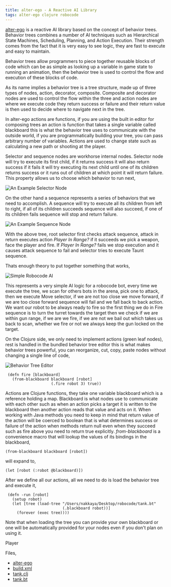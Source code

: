 ```yaml
---
title: alter-ego - A Reactive AI Library
tags: alter-ego clojure robocode
---
```


[alter-ego](/alter-ego.html) is a reactive AI library based on the
concept of behavior trees. Behavior trees combines a number of AI
techniques such as Hierarchical State Machines, Scheduling, Planning,
and Action Execution. Their strength comes from the fact that it is very
easy to see logic, they are fast to execute and easy to maintain.

Behavior trees allow programmers to piece together reusable blocks of
code which can be as simple as looking up a variable in game state to
running an animation, then the behavior tree is used to control the flow
and execution of these blocks of code.

As its name implies a behavior tree is a tree structure, made up of
three types of nodes, action, decorator, composite. Composite and
decorator nodes are used to control the flow within the three and action
nodes are where we execute code they return success or failure and their
return value is then used to decide where to navigate next in the tree.

In alter-ego actions are functions, if you are using the built in editor
for composing trees an action is function that takes a single variable
called blackboard this is what the behavior tree uses to communicate
with the outside world, if you are programmatically building your tree, you
can pass arbitrary number of variables. Actions are used to change state such
as calculating a new path or shooting at the player.

Selector and sequence nodes are workhorse internal nodes. Selector node
will try to execute its first child, if it returns success it will also
return success if it fails it will try executing its next child until
one of its children returns success or it runs out of children at which
point it will return failure. This property allows us to choose which
behavior to run next,

![An Example Selector Node](/images/post/selector.png)

On the other hand a sequence represents a series of behaviors that we
need to accomplish. A sequence will try to execute all its children from
left to right, if all of its children succeeds sequence will also
succeed, if one of its children fails sequence will stop and return
failure.

![An Example Sequence Node](/images/post/sequence.png)

With the above tree, root selector first checks attack sequence,
attack in return executes action *Player In Range?* if it succeeds we
pick a weapon, face the player and fire. If *Player In Range?* fails we
stop execution and it causes attack sequence to fail and selector tries
to execute Taunt sequence.

Thats enough theory to put together something that works, 

![Simple Robocode AI](/images/post/robocode.png)

This represents a very simple AI logic for a robocode bot, every time we
execute the tree, we scan for others bots in the arena, pick one to
attack, then we execute Move selector, if we are not too close we
move forward, if we are too close forward sequence will fail and we fall
back to  back action. We want our robot to be always ready to fire so
the first thing we do in Fire sequence is to turn the turret towards the
target then we check if we are within gun range, if we are we fire, if
we are not we bail out which takes us back to scan, whether we fire or
not we always keep the gun locked on the target.

On the Clojure side, we only need to implement actions (green leaf
nodes), rest is handled in the bundled behavior tree editor this is what
makes behavior trees powerful, you can reorganize, cut, copy, paste
nodes without changing a single line of code,

![Behavior Tree Editor](/images/post/editor.png)

     (defn fire [blackboard]
       (from-blackboard blackboard [robot]
                        (.fire robot 3) true))

Actions are Clojure functions, they take one variable blackboard which
is a reference holding a map. Blackboard is what nodes use to
communicate with each other such as when an action picks a target it is
written to the blackboard then another action reads that value and acts
on it. When working with Java methods you need to keep in mind that
return value of the action will be coerced to boolean that is what
determines success or failure of the action when methods return null
even when they succeed such as fire above you need to return true
explicitly. *from-blackboard* is a convenience macro that will lookup
the values of its bindings in the blackboard,

    (from-blackboard blackboard [robot])

will expand to,

    (let [robot (:robot @blackboard)])

After we define all our actions, all we need to do is load the behavior
tree and execute it,

     (defn -run [robot]
       (setup robot)
       (let [tree (load-tree "/Users/nakkaya/Desktop/robocode/tank.bt" 
                             (.blackboard robot))]
         (forever (exec tree))))

Note that when loading the tree you can provide your own blackboard or
one will be automatically provided for your nodes even if you don't plan
on using it.

<p id='preview'>Player</p>
<script type='text/javascript' src='/swfobject.js'></script>
<script type='text/javascript'>
	var s1 = new SWFObject('/player.swf','player','650','406','9');
	s1.addParam('allowfullscreen','true');
	s1.addParam('allowscriptaccess','always');
	s1.addParam('flashvars','file=/video/alter-ego-robocode-1.mp4');
	s1.write('preview');
</script>

Files,

 - [alter-ego](/alter-ego.html)
 - [build.xml](/code/clojure/alter-ego-demo-robocode/build.xml)
 - [tank.clj](/code/clojure/alter-ego-demo-robocode/tank.clj)
 - [tank.bt](/code/clojure/alter-ego-demo-robocode/tank.bt)

